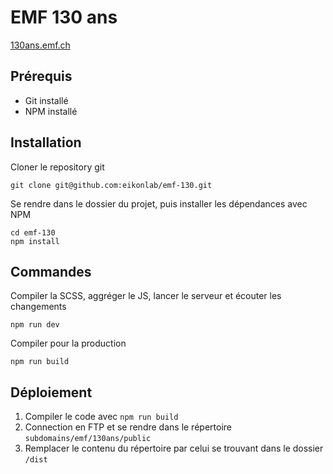 # EMF 130 ans

[130ans.emf.ch](https://130ans.emf.ch)

## Prérequis

- Git installé
- NPM installé

## Installation

Cloner le repository git

```
git clone git@github.com:eikonlab/emf-130.git
```

Se rendre dans le dossier du projet, puis installer les dépendances avec NPM

```
cd emf-130
npm install
```

## Commandes

Compiler la SCSS, aggréger le JS, lancer le serveur et écouter les changements

```
npm run dev
```

Compiler pour la production

```
npm run build
```

## Déploiement

1. Compiler le code avec `npm run build`
2. Connection en FTP et se rendre dans le répertoire `subdomains/emf/130ans/public`
3. Remplacer le contenu du répertoire par celui se trouvant dans le dossier `/dist`
